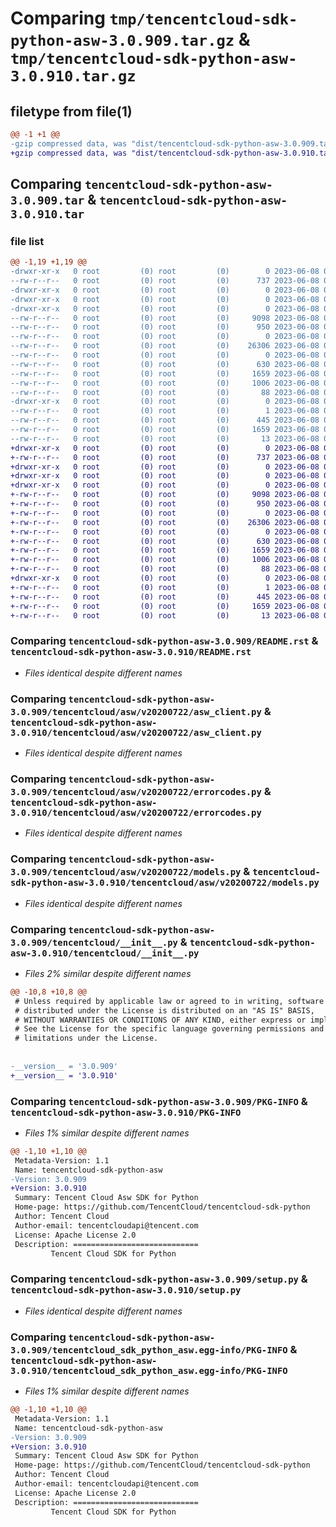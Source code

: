 # Comparing `tmp/tencentcloud-sdk-python-asw-3.0.909.tar.gz` & `tmp/tencentcloud-sdk-python-asw-3.0.910.tar.gz`

## filetype from file(1)

```diff
@@ -1 +1 @@
-gzip compressed data, was "dist/tencentcloud-sdk-python-asw-3.0.909.tar", last modified: Thu Jun  8 00:17:18 2023, max compression
+gzip compressed data, was "dist/tencentcloud-sdk-python-asw-3.0.910.tar", last modified: Thu Jun  8 09:02:24 2023, max compression
```

## Comparing `tencentcloud-sdk-python-asw-3.0.909.tar` & `tencentcloud-sdk-python-asw-3.0.910.tar`

### file list

```diff
@@ -1,19 +1,19 @@
-drwxr-xr-x   0 root         (0) root         (0)        0 2023-06-08 00:17:18.000000 tencentcloud-sdk-python-asw-3.0.909/
--rw-r--r--   0 root         (0) root         (0)      737 2023-06-08 00:17:18.000000 tencentcloud-sdk-python-asw-3.0.909/README.rst
-drwxr-xr-x   0 root         (0) root         (0)        0 2023-06-08 00:17:18.000000 tencentcloud-sdk-python-asw-3.0.909/tencentcloud/
-drwxr-xr-x   0 root         (0) root         (0)        0 2023-06-08 00:17:18.000000 tencentcloud-sdk-python-asw-3.0.909/tencentcloud/asw/
-drwxr-xr-x   0 root         (0) root         (0)        0 2023-06-08 00:17:18.000000 tencentcloud-sdk-python-asw-3.0.909/tencentcloud/asw/v20200722/
--rw-r--r--   0 root         (0) root         (0)     9098 2023-06-08 00:17:18.000000 tencentcloud-sdk-python-asw-3.0.909/tencentcloud/asw/v20200722/asw_client.py
--rw-r--r--   0 root         (0) root         (0)      950 2023-06-08 00:17:18.000000 tencentcloud-sdk-python-asw-3.0.909/tencentcloud/asw/v20200722/errorcodes.py
--rw-r--r--   0 root         (0) root         (0)        0 2023-06-08 00:17:18.000000 tencentcloud-sdk-python-asw-3.0.909/tencentcloud/asw/v20200722/__init__.py
--rw-r--r--   0 root         (0) root         (0)    26306 2023-06-08 00:17:18.000000 tencentcloud-sdk-python-asw-3.0.909/tencentcloud/asw/v20200722/models.py
--rw-r--r--   0 root         (0) root         (0)        0 2023-06-08 00:17:18.000000 tencentcloud-sdk-python-asw-3.0.909/tencentcloud/asw/__init__.py
--rw-r--r--   0 root         (0) root         (0)      630 2023-06-08 00:17:18.000000 tencentcloud-sdk-python-asw-3.0.909/tencentcloud/__init__.py
--rw-r--r--   0 root         (0) root         (0)     1659 2023-06-08 00:17:18.000000 tencentcloud-sdk-python-asw-3.0.909/PKG-INFO
--rw-r--r--   0 root         (0) root         (0)     1006 2023-06-08 00:17:18.000000 tencentcloud-sdk-python-asw-3.0.909/setup.py
--rw-r--r--   0 root         (0) root         (0)       88 2023-06-08 00:17:18.000000 tencentcloud-sdk-python-asw-3.0.909/setup.cfg
-drwxr-xr-x   0 root         (0) root         (0)        0 2023-06-08 00:17:18.000000 tencentcloud-sdk-python-asw-3.0.909/tencentcloud_sdk_python_asw.egg-info/
--rw-r--r--   0 root         (0) root         (0)        1 2023-06-08 00:17:18.000000 tencentcloud-sdk-python-asw-3.0.909/tencentcloud_sdk_python_asw.egg-info/dependency_links.txt
--rw-r--r--   0 root         (0) root         (0)      445 2023-06-08 00:17:18.000000 tencentcloud-sdk-python-asw-3.0.909/tencentcloud_sdk_python_asw.egg-info/SOURCES.txt
--rw-r--r--   0 root         (0) root         (0)     1659 2023-06-08 00:17:18.000000 tencentcloud-sdk-python-asw-3.0.909/tencentcloud_sdk_python_asw.egg-info/PKG-INFO
--rw-r--r--   0 root         (0) root         (0)       13 2023-06-08 00:17:18.000000 tencentcloud-sdk-python-asw-3.0.909/tencentcloud_sdk_python_asw.egg-info/top_level.txt
+drwxr-xr-x   0 root         (0) root         (0)        0 2023-06-08 09:02:24.000000 tencentcloud-sdk-python-asw-3.0.910/
+-rw-r--r--   0 root         (0) root         (0)      737 2023-06-08 09:02:23.000000 tencentcloud-sdk-python-asw-3.0.910/README.rst
+drwxr-xr-x   0 root         (0) root         (0)        0 2023-06-08 09:02:24.000000 tencentcloud-sdk-python-asw-3.0.910/tencentcloud/
+drwxr-xr-x   0 root         (0) root         (0)        0 2023-06-08 09:02:24.000000 tencentcloud-sdk-python-asw-3.0.910/tencentcloud/asw/
+drwxr-xr-x   0 root         (0) root         (0)        0 2023-06-08 09:02:24.000000 tencentcloud-sdk-python-asw-3.0.910/tencentcloud/asw/v20200722/
+-rw-r--r--   0 root         (0) root         (0)     9098 2023-06-08 09:02:23.000000 tencentcloud-sdk-python-asw-3.0.910/tencentcloud/asw/v20200722/asw_client.py
+-rw-r--r--   0 root         (0) root         (0)      950 2023-06-08 09:02:23.000000 tencentcloud-sdk-python-asw-3.0.910/tencentcloud/asw/v20200722/errorcodes.py
+-rw-r--r--   0 root         (0) root         (0)        0 2023-06-08 09:02:23.000000 tencentcloud-sdk-python-asw-3.0.910/tencentcloud/asw/v20200722/__init__.py
+-rw-r--r--   0 root         (0) root         (0)    26306 2023-06-08 09:02:23.000000 tencentcloud-sdk-python-asw-3.0.910/tencentcloud/asw/v20200722/models.py
+-rw-r--r--   0 root         (0) root         (0)        0 2023-06-08 09:02:23.000000 tencentcloud-sdk-python-asw-3.0.910/tencentcloud/asw/__init__.py
+-rw-r--r--   0 root         (0) root         (0)      630 2023-06-08 09:02:23.000000 tencentcloud-sdk-python-asw-3.0.910/tencentcloud/__init__.py
+-rw-r--r--   0 root         (0) root         (0)     1659 2023-06-08 09:02:24.000000 tencentcloud-sdk-python-asw-3.0.910/PKG-INFO
+-rw-r--r--   0 root         (0) root         (0)     1006 2023-06-08 09:02:23.000000 tencentcloud-sdk-python-asw-3.0.910/setup.py
+-rw-r--r--   0 root         (0) root         (0)       88 2023-06-08 09:02:24.000000 tencentcloud-sdk-python-asw-3.0.910/setup.cfg
+drwxr-xr-x   0 root         (0) root         (0)        0 2023-06-08 09:02:24.000000 tencentcloud-sdk-python-asw-3.0.910/tencentcloud_sdk_python_asw.egg-info/
+-rw-r--r--   0 root         (0) root         (0)        1 2023-06-08 09:02:24.000000 tencentcloud-sdk-python-asw-3.0.910/tencentcloud_sdk_python_asw.egg-info/dependency_links.txt
+-rw-r--r--   0 root         (0) root         (0)      445 2023-06-08 09:02:24.000000 tencentcloud-sdk-python-asw-3.0.910/tencentcloud_sdk_python_asw.egg-info/SOURCES.txt
+-rw-r--r--   0 root         (0) root         (0)     1659 2023-06-08 09:02:24.000000 tencentcloud-sdk-python-asw-3.0.910/tencentcloud_sdk_python_asw.egg-info/PKG-INFO
+-rw-r--r--   0 root         (0) root         (0)       13 2023-06-08 09:02:24.000000 tencentcloud-sdk-python-asw-3.0.910/tencentcloud_sdk_python_asw.egg-info/top_level.txt
```

### Comparing `tencentcloud-sdk-python-asw-3.0.909/README.rst` & `tencentcloud-sdk-python-asw-3.0.910/README.rst`

 * *Files identical despite different names*

### Comparing `tencentcloud-sdk-python-asw-3.0.909/tencentcloud/asw/v20200722/asw_client.py` & `tencentcloud-sdk-python-asw-3.0.910/tencentcloud/asw/v20200722/asw_client.py`

 * *Files identical despite different names*

### Comparing `tencentcloud-sdk-python-asw-3.0.909/tencentcloud/asw/v20200722/errorcodes.py` & `tencentcloud-sdk-python-asw-3.0.910/tencentcloud/asw/v20200722/errorcodes.py`

 * *Files identical despite different names*

### Comparing `tencentcloud-sdk-python-asw-3.0.909/tencentcloud/asw/v20200722/models.py` & `tencentcloud-sdk-python-asw-3.0.910/tencentcloud/asw/v20200722/models.py`

 * *Files identical despite different names*

### Comparing `tencentcloud-sdk-python-asw-3.0.909/tencentcloud/__init__.py` & `tencentcloud-sdk-python-asw-3.0.910/tencentcloud/__init__.py`

 * *Files 2% similar despite different names*

```diff
@@ -10,8 +10,8 @@
 # Unless required by applicable law or agreed to in writing, software
 # distributed under the License is distributed on an "AS IS" BASIS,
 # WITHOUT WARRANTIES OR CONDITIONS OF ANY KIND, either express or implied.
 # See the License for the specific language governing permissions and
 # limitations under the License.
 
 
-__version__ = '3.0.909'
+__version__ = '3.0.910'
```

### Comparing `tencentcloud-sdk-python-asw-3.0.909/PKG-INFO` & `tencentcloud-sdk-python-asw-3.0.910/PKG-INFO`

 * *Files 1% similar despite different names*

```diff
@@ -1,10 +1,10 @@
 Metadata-Version: 1.1
 Name: tencentcloud-sdk-python-asw
-Version: 3.0.909
+Version: 3.0.910
 Summary: Tencent Cloud Asw SDK for Python
 Home-page: https://github.com/TencentCloud/tencentcloud-sdk-python
 Author: Tencent Cloud
 Author-email: tencentcloudapi@tencent.com
 License: Apache License 2.0
 Description: ============================
         Tencent Cloud SDK for Python
```

### Comparing `tencentcloud-sdk-python-asw-3.0.909/setup.py` & `tencentcloud-sdk-python-asw-3.0.910/setup.py`

 * *Files identical despite different names*

### Comparing `tencentcloud-sdk-python-asw-3.0.909/tencentcloud_sdk_python_asw.egg-info/PKG-INFO` & `tencentcloud-sdk-python-asw-3.0.910/tencentcloud_sdk_python_asw.egg-info/PKG-INFO`

 * *Files 1% similar despite different names*

```diff
@@ -1,10 +1,10 @@
 Metadata-Version: 1.1
 Name: tencentcloud-sdk-python-asw
-Version: 3.0.909
+Version: 3.0.910
 Summary: Tencent Cloud Asw SDK for Python
 Home-page: https://github.com/TencentCloud/tencentcloud-sdk-python
 Author: Tencent Cloud
 Author-email: tencentcloudapi@tencent.com
 License: Apache License 2.0
 Description: ============================
         Tencent Cloud SDK for Python
```


